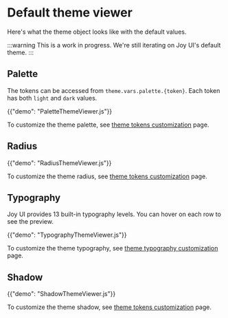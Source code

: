 # Default theme viewer

<p class="description">Here's what the theme object looks like with the default values.</p>

:::warning
This is a work in progress. We're still iterating on Joy UI's default theme.
:::

## Palette

The tokens can be accessed from `theme.vars.palette.{token}`. Each token has both `light` and `dark` values.

{{"demo": "PaletteThemeViewer.js"}}

To customize the theme palette, see [theme tokens customization](/joy-ui/customization/theme-tokens/) page.

## Radius

{{"demo": "RadiusThemeViewer.js"}}

To customize the theme radius, see [theme tokens customization](/joy-ui/customization/theme-tokens/) page.

## Typography

Joy UI provides 13 built-in typography levels. You can hover on each row to see the preview.

{{"demo": "TypographyThemeViewer.js"}}

To customize the theme typography, see [theme typography customization](/joy-ui/customization/theme-typography/) page.

## Shadow

{{"demo": "ShadowThemeViewer.js"}}

To customize the theme shadow, see [theme tokens customization](/joy-ui/customization/theme-tokens/) page.
